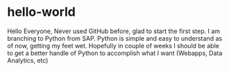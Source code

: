 # hello-world

Hello Everyone,
  Never used GitHub before, glad to start the first step.  I am branching to Python from SAP.  Python is simple and easy to understand as of now, getting my feet wet.  Hopefully in couple of weeks I should be able to get a better handle of Python to accomplish what I want (Webapps, Data Analytics, etc)
